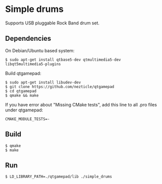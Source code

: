 # Simple drums

Supports USB pluggable Rock Band drum set.


## Dependencies

On Debian/Ubuntu based system:

    $ sudo apt-get install qtbase5-dev qtmultimedia5-dev libqt5multimedia5-plugins


Build qtgamepad:

    $ sudo apt-get install libudev-dev
    $ git clone https://github.com/nezticle/qtgamepad
    $ cd qtgamepad
    $ qmake && make


If you have error about "Missing CMake tests", add this line to all .pro files under qtgamepad:

    CMAKE_MODULE_TESTS=-


## Build


    $ qmake
    $ make

## Run

    $ LD_LIBRARY_PATH=./qtgamepad/lib ./simple_drums
